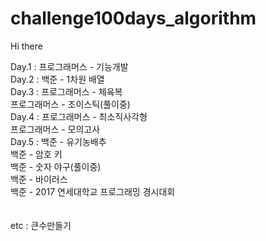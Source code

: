 # challenge100days_algorithm

Hi there

Day.1 : 프로그래머스 - 기능개발<br>
Day.2 : 백준 - 1차원 배열<br>
Day.3 : 프로그래머스 - 체육복<br>
        프로그래머스 - 조이스틱(풀이중)<br>
Day.4 : 프로그래머스 - 최소직사각형<br>
        프로그래머스 - 모의고사<br>
Day.5 : 백준 - 유기농배추<br>
        백준 - 암호 키<br>
        백준 - 숫자 야구(풀이중)<br>
        백준 - 바이러스<br>
        백준 - 2017 연세대학교 프로그래밍 경시대회<br>
<br><br>
etc : 큰수만들기
